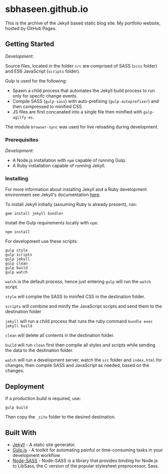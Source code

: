 # sbhaseen.github.io

This is the archive of the Jekyll based static blog site.
My portfolio website, hosted by GitHub Pages.

## Getting Started

_Development:_

Source files, located in the folder `src` are comprised of SASS (`scss` folder) and ES6 JavaScript (`scripts` folder).

Gulp is used for the following:

- Spawn a child process that automates the Jekyll build process to run only for specifc change events.
- Compile SASS (`gulp-sass`) with auto-prefixing (`gulp-autoprefixer`) and then compressed to minified CSS
- JS files are first concanated into a single file then minified with `gulp-ugilfy-es`.

The module `browser-sync` was used for live reloading during development.

### Prerequisites

_Development:_

- A Node.js installation with `npm` capable of running Gulp.
- A Ruby installation capable of running Jekyll.

### Installing

For more information about installing Jekyll and a Ruby development environment see Jekyll's documentation [here](https://jekyllrb.com/docs/installation/).

To install Jekyll initially (assuming Ruby is already present), run:

```
gem install jekyll bundler
```

Install the Gulp requirements locally with `npm`:

```
npm install
```

For development use these scripts:

```
gulp style
gulp scripts
gulp jekyll
gulp clean
gulp build
gulp watch
```

`watch` is the default process, hence just entering `gulp` will run the `watch` script.

`style` will complie the SASS to minifed CSS in the destination folder.

`scripts` will combine and minify the JavaScript scripts and send them to the destination folder

`jekyll` will run a child process that runs the ruby command `bundle exec jekyll build`

`clean` will delete all contents in the destination folder.

`build` will run `clean` first then complie all styles and scripts while sending the data to the destination folder.

`watch` will run a development server, watch the `src` folder and `index.html` for changes, then compile SASS and JavaScript as needed, based on the changes.

## Deployment

If a production build is required, use:

```
gulp build
```

Then copy the `_site` folder to the desired destination.

## Built With

- [Jekyll](https://jekyllrb.com/) - A static site generator.
- [Gulp.js](https://gulpjs.com/) - A toolkit for automating painful or time-consuming tasks in your development workflow.
- [Node-SASS](https://github.com/sass/node-sass) - Node-SASS is a library that provides binding for Node.js to LibSass, the C version of the popular stylesheet preprocessor, Sass.
